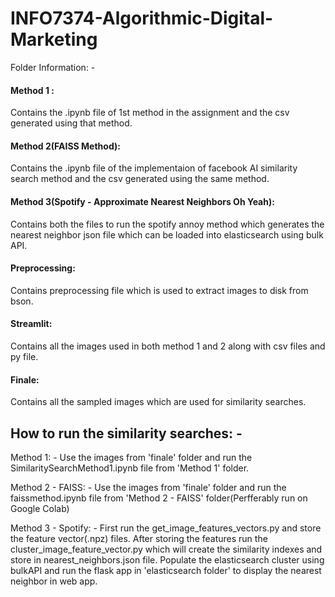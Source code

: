 # INFO7374-Algorithmic-Digital-Marketing

Folder Information: -

#### Method 1 : 
Contains the .ipynb file of 1st method in the assignment and the csv generated using that method.

#### Method 2(FAISS Method): 
Contains the .ipynb file of the implementaion of facebook AI similarity search method and the csv generated using the same method.

#### Method 3(Spotify - Approximate Nearest Neighbors Oh Yeah): 
Contains both the files to run the spotify annoy method which generates the nearest neighbor json file which can be loaded into elasticsearch using bulk API.

#### Preprocessing: 
Contains preprocessing file which is used to extract images to disk from bson.

#### Streamlit: 
Contains all the images used in both method 1 and 2 along with csv files and py file.

#### Finale: 
Contains all the sampled images which are used for similarity searches.

## How to run the similarity searches: -
Method 1: - Use the images from 'finale' folder and run the SimilaritySearchMethod1.ipynb file from 'Method 1' folder.

Method 2 - FAISS: - Use the images from 'finale' folder and run the faissmethod.ipynb file from 'Method 2 - FAISS' folder(Perfferably run on Google Colab)

Method 3 - Spotify: - First run the get_image_features_vectors.py and store the feature vector(.npz) files. After storing the features run the cluster_image_feature_vector.py which will create the similarity indexes and store in nearest_neighbors.json file. Populate the elasticsearch cluster using bulkAPI and run the flask app in 'elasticsearch folder' to display the nearest neighbor in web app. 
